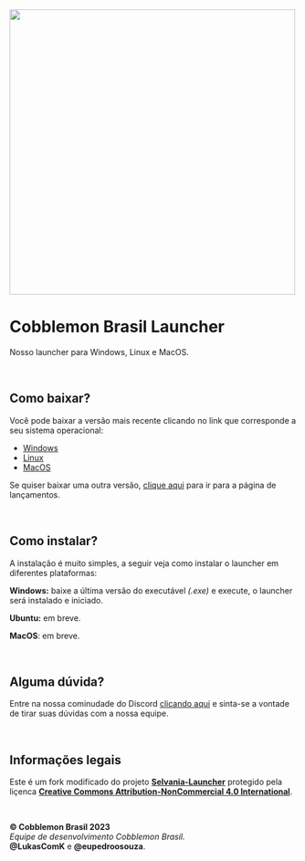 <img src="https://downloads.cobblemonbrasil.com.br/icon2.png" width="500" align="center">

# Cobblemon Brasil Launcher
Nosso launcher para Windows, Linux e MacOS.

<br>

## Como baixar?
Você pode baixar a versão mais recente clicando no link que corresponde a seu sistema operacional:
- [Windows](https://google.com)
- [Linux](https://google.com)
- [MacOS](https://google.com)

Se quiser baixar uma outra versão, [clique aqui](https://github.com/thebeastcompany/CobblemonBrasilLauncher/releases) para ir para a página de lançamentos.

<br>

## Como instalar?
A instalação é muito simples, a seguir veja como instalar o launcher em diferentes plataformas:

**Windows:** baixe a última versão do executável *(.exe)* e execute, o launcher será instalado e iniciado.

**Ubuntu:** em breve.

**MacOS**: em breve.

<br>

## Alguma dúvida?
Entre na nossa cominudade do Discord [clicando aqui](https://discord.cobblemonbrasil.com.br) e sinta-se a vontade de tirar suas dúvidas com a nossa equipe.

<br>

## Informações legais
Este é um fork modificado do projeto **[Selvania-Launcher](https://github.com/luuxis/Selvania-Launcher)** protegido pela liçenca **[Creative Commons Attribution-NonCommercial 4.0 International](https://github.com/luuxis/Selvania-Launcher/blob/master/LICENSE.md)**.

<br>

**© Cobblemon Brasil 2023**<br>*Equipe de desenvolvimento Cobblemon Brasil.*<br>**@LukasComK** e **@eupedroosouza**.
